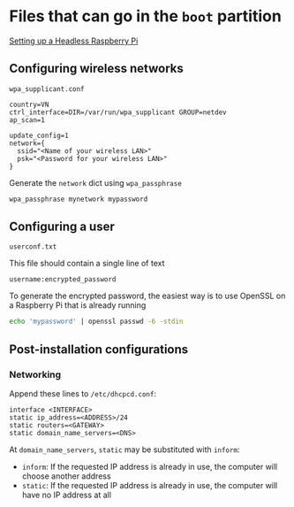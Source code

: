 # Files that can go in the `boot` partition

[Setting up a Headless Raspberry Pi](https://www.raspberrypi.com/documentation/computers/configuration.html#setting-up-a-headless-raspberry-pi)

## Configuring wireless networks

`wpa_supplicant.conf`

```text
country=VN
ctrl_interface=DIR=/var/run/wpa_supplicant GROUP=netdev
ap_scan=1

update_config=1
network={
  ssid="<Name of your wireless LAN>"
  psk="<Password for your wireless LAN>"
}
```

Generate the `network` dict using `wpa_passphrase`

```bash
wpa_passphrase mynetwork mypassword
```

## Configuring a user

`userconf.txt`

This file should contain a single line of text

```text
username:encrypted_password
```

To generate the encrypted password, the easiest way is to use OpenSSL on a Raspberry Pi that is already running

```bash
echo 'mypassword' | openssl passwd -6 -stdin
```

## Post-installation configurations

### Networking

Append these lines to `/etc/dhcpcd.conf`:

```text
interface <INTERFACE>
static ip_address=<ADDRESS>/24
static routers=<GATEWAY>
static domain_name_servers=<DNS>
```

At `domain_name_servers`, `static` may be substituted with `inform`:

- `inform`: If the requested IP address is already in use, the computer will choose another address
- `static`: If the requested IP address is already in use, the computer will have no IP address at all
